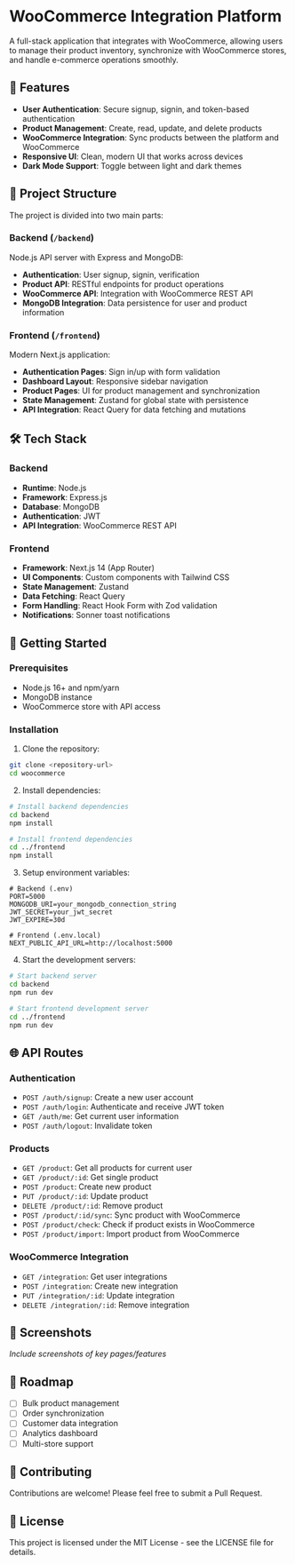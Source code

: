 # WooCommerce Integration Platform

A full-stack application that integrates with WooCommerce, allowing users to manage their product inventory, synchronize with WooCommerce stores, and handle e-commerce operations smoothly.

## 🚀 Features

- **User Authentication**: Secure signup, signin, and token-based authentication
- **Product Management**: Create, read, update, and delete products
- **WooCommerce Integration**: Sync products between the platform and WooCommerce
- **Responsive UI**: Clean, modern UI that works across devices
- **Dark Mode Support**: Toggle between light and dark themes

## 📂 Project Structure

The project is divided into two main parts:

### Backend (`/backend`)

Node.js API server with Express and MongoDB:

- **Authentication**: User signup, signin, verification
- **Product API**: RESTful endpoints for product operations
- **WooCommerce API**: Integration with WooCommerce REST API
- **MongoDB Integration**: Data persistence for user and product information

### Frontend (`/frontend`)

Modern Next.js application:

- **Authentication Pages**: Sign in/up with form validation
- **Dashboard Layout**: Responsive sidebar navigation
- **Product Pages**: UI for product management and synchronization
- **State Management**: Zustand for global state with persistence
- **API Integration**: React Query for data fetching and mutations

## 🛠️ Tech Stack

### Backend
- **Runtime**: Node.js
- **Framework**: Express.js
- **Database**: MongoDB
- **Authentication**: JWT
- **API Integration**: WooCommerce REST API

### Frontend
- **Framework**: Next.js 14 (App Router)
- **UI Components**: Custom components with Tailwind CSS
- **State Management**: Zustand
- **Data Fetching**: React Query
- **Form Handling**: React Hook Form with Zod validation
- **Notifications**: Sonner toast notifications

## 🔧 Getting Started

### Prerequisites
- Node.js 16+ and npm/yarn
- MongoDB instance
- WooCommerce store with API access

### Installation

1. Clone the repository:
```bash
git clone <repository-url>
cd woocommerce
```

2. Install dependencies:
```bash
# Install backend dependencies
cd backend
npm install

# Install frontend dependencies
cd ../frontend
npm install
```

3. Setup environment variables:
```
# Backend (.env)
PORT=5000
MONGODB_URI=your_mongodb_connection_string
JWT_SECRET=your_jwt_secret
JWT_EXPIRE=30d

# Frontend (.env.local)
NEXT_PUBLIC_API_URL=http://localhost:5000
```

4. Start the development servers:
```bash
# Start backend server
cd backend
npm run dev

# Start frontend development server
cd ../frontend
npm run dev
```

## 🌐 API Routes

### Authentication
- `POST /auth/signup`: Create a new user account
- `POST /auth/login`: Authenticate and receive JWT token
- `GET /auth/me`: Get current user information
- `POST /auth/logout`: Invalidate token

### Products
- `GET /product`: Get all products for current user
- `GET /product/:id`: Get single product
- `POST /product`: Create new product
- `PUT /product/:id`: Update product
- `DELETE /product/:id`: Remove product
- `POST /product/:id/sync`: Sync product with WooCommerce
- `POST /product/check`: Check if product exists in WooCommerce
- `POST /product/import`: Import product from WooCommerce

### WooCommerce Integration
- `GET /integration`: Get user integrations
- `POST /integration`: Create new integration
- `PUT /integration/:id`: Update integration
- `DELETE /integration/:id`: Remove integration

## 📱 Screenshots

*Include screenshots of key pages/features*

## 🚧 Roadmap

- [ ] Bulk product management
- [ ] Order synchronization
- [ ] Customer data integration
- [ ] Analytics dashboard
- [ ] Multi-store support

## 🤝 Contributing

Contributions are welcome! Please feel free to submit a Pull Request.

## 📄 License

This project is licensed under the MIT License - see the LICENSE file for details.

